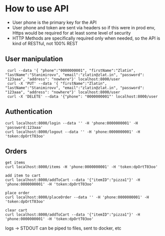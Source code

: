# How to use API
- User phone is the primary key for the API
- User phone and token are sent via headers so if this were in prod env, Https would be required for at least some level of security
- HTTP Methods are specifically required only when needed, so the API is kind of RESTful, not 100% REST

## User manipulation
```
 curl --data '{ "phone":"0000000001", "firstName":"Zlatin", "lastName":"Stanimirovv", "email":"zlatin@zlat.in", "password": "123aaa", "address": "nowhere"}' localhost:8000/user
 curl -X 'PUT' --data '{ "firstName":"Zlatin", "lastName":"Stanimirovv", "email":"zlatin@zlat.in", "password": "123aaa", "address": "nowhere"}' localhost:8000/user
 curl -X 'DELETE' --data '{"phone": "0000000001"' localhost:8000/user
```

## Authentication
```
curl localhost:8000/login --data '' -H 'phone:0000000001' -H 'password:123aaa'
curl localhost:8000/logout --data '' -H 'phone:0000000001' -H 'token:dpOrtT03oo'
```

## Orders
```
get items
curl localhost:8000/items -H 'phone:0000000001' -H 'token:dpOrtT03oo'

add item to cart
curl localhost:8000/addToCart --data '{"itemID":"pizza1"}' -H 'phone:0000000001' -H 'token:dpOrtT03oo'

place order
curl localhost:8000/placeOrder --data '' -H 'phone:0000000001' -H 'token:dpOrtT03oo'

clear cart
curl localhost:8000/addToCart --data '{"itemID":"pizza1"}' -H 'phone:0000000001' -H 'token:dpOrtT03oo'
```

logs -> STDOUT can be piped to files, sent to docker, etc
